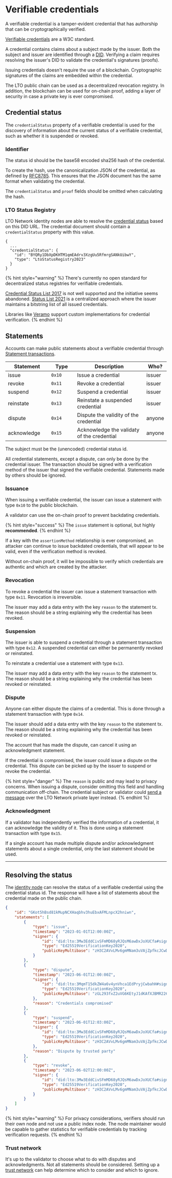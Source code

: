 # Verifiable credentials

A verifiable credential is a tamper-evident credential that has authorship that can be cryptographically verified.

[Verifiable credentials](https://www.w3.org/TR/vc-data-model/) are a W3C standard.

A credential contains claims about a subject made by the issuer. Both the subject and issuer are identified through a [DID](decentralized-identifiers.md). Verifying a claim requires resolving the issuer's DID to validate the credential's signatures (proofs).

Issuing credentials doesn't require the use of a blockchain. Cryptographic signatures of the claims are embedded within the credential.

The LTO public chain can be used as a decentralized revocation registry. In addition, the blockchain can be used for on-chain proof, adding a layer of security in case a private key is ever compromised.

## Credential status

The `credentialStatus` property of a verifiable credential is used for the discovery of information about the current status of a verifiable credential, such as whether it is suspended or revoked.

### Identifier

The status id should be the base58 encoded sha256 hash of the credential.

To create the hash, use the canonicalization JSON of the credential, as defined by [RFC8785](https://tools.ietf.org/html/rfc8785). This ensures that the JSON document has the same format when validating the credential.

The `credentialStatus` and `proof` fields should be omitted when calculating the hash.

### LTO Status Registry

LTO Network identity nodes are able to resolve the [credential status](https://www.w3.org/TR/vc-data-model/#status) based on this DID URL. The credential document should contain a `credentialStatus` property with this value.

```
{
  ...
  "credentialStatus": {
    "id": "BYQRy1DbXpDKHTM1qmEAdrv3XzgUu5RfmrgSANkUibwY",
    "type": "LtoStatusRegistry2023"
  }
}
```

{% hint style="warning" %}
There's currently no open standard for decentralized status registries for verifiable credentials.

[Credential Status List 2017](https://w3c-ccg.github.io/vc-csl2017/) is not well supported and the initiative seems abandoned. [Status List 2021](https://www.w3.org/TR/vc-status-list/) is a centralized approach where the issuer maintains a bitstring list of all issued credentials.

Libraries like [Veramo](https://veramo.io/) support custom implementations for credential verification.
{% endhint %}

## Statements

Accounts can make public statements about a verifiable credential through [Statement transactions](broken-reference).

<table><thead><tr><th width="149.33333333333331">Statement</th><th width="108">Type</th><th width="361">Description</th><th>Who?</th></tr></thead><tbody><tr><td>issue</td><td><code>0x10</code></td><td>Issue a credential</td><td>issuer</td></tr><tr><td>revoke</td><td><code>0x11</code></td><td>Revoke a credential</td><td>issuer</td></tr><tr><td>suspend</td><td><code>0x12</code></td><td>Suspend a credential</td><td>issuer</td></tr><tr><td>reinstate</td><td><code>0x13</code></td><td>Reinstate a suspended credential</td><td>issuer</td></tr><tr><td>dispute</td><td><code>0x14</code></td><td>Dispute the validity of the credential</td><td>anyone</td></tr><tr><td>acknowledge</td><td><code>0x15</code></td><td>Acknowledge the validaty of the credential</td><td>anyone</td></tr></tbody></table>

The subject must be the (unencoded) credential status id.

All credential statements, except a dispute, can only be done by the credential issuer. The transaction should be signed with a verification method of the issuer that signed the verifiable credential. Statements made by others should be ignored.

### Issuance

When issuing a verifiable credential, the issuer can issue a statement with type `0x10` to the public blockchain.

A validator can use the on-chain proof to prevent backdating credentials.

{% hint style="success" %}
The `issue` statement is optional, but highly **recommended**.
{% endhint %}

If a key with the `assertionMethod` relationship is ever compromised, an attacker can continue to issue backdated credentials, that will appear to be valid, even if the verification method is revoked.&#x20;

Without on-chain proof, it will be impossible to verify which credentials are authentic and which are created by the attacker.&#x20;

### Revocation

To revoke a credential the issuer can issue a statement transaction with type `0x11`. Revocation is irreversible.

The issuer may add a data entry with the key `reason` to the statement tx. The reason should be a string explaining why the credential has been revoked.

### Suspension

The issuer is able to suspend a credential through a statement transaction with type `0x12`. A suspended credential can either be permanently revoked or reinstated.

To reinstate a credential use a statement with type `0x13`.

The issuer may add a data entry with the key `reason` to the statement tx. The reason should be a string explaining why the credential has been revoked or reinstated.

### Dispute

Anyone can either dispute the claims of a credential. This is done through a statement transaction with type `0x14`.

The issuer should add a data entry with the key `reason` to the statement tx. The reason should be a string explaining why the credential has been revoked or reinstated.

The account that has made the dispute, can cancel it using an acknowledgment statement.

If the credential is compromised, the issuer could issue a dispute on the credential. This dispute can be picked up by the issuer to suspend or revoke the credential.

{% hint style="danger" %}
The `reason` is public and may lead to privacy concerns. When issuing a dispute, consider omitting this field and handling communication off-chain. The credential subject or validator could [send a message](../private/messaging/) over the LTO Network private layer instead.
{% endhint %}

### Acknowledgment

If a validator has independently verified the information of a credential, it can acknowledge the validity of it. This is done using a statement transaction with type `0x15`.

If a single account has made multiple dispute and/or acknowledgment statements about a single credential, only the last statement should be used.

***

## Resolving the status

The [identity node](../../node/identity-node/) can resolve the status of a verifiable credential using the credential status id. The response will have a list of statements about the credential made on the public chain.

```json
{
    "id": "GKot5hBsd81kMupNCXHaqbhv3huEbxAFMLnpcX2hniwn",
    "statements": [
        {
            "type": "issue",
            "timestamp": "2023-01-01T12:00:00Z",
            "signer": {
                "id": "did:lto:3Mw3EddCivSFmMD68yRJQsM6awDxJoXUCfa#sign",
                "type": "Ed25519VerificationKey2020",
                "publicKeyMultibase": "zH3C2AVvLMv6gmMNam3uVAjZpfkcJCwDwnZn6z3wXmqPV"
            }
        },
        {
            "type": "dispute",
            "timestamp": "2023-06-01T12:00:00Z",
            "signer": {
                "id": "did:lto:3MqmT15dkZW4a6v4ynVhca1EdPryjCwbahH#sign",
                "type": "Ed25519VerificationKey2020",
                "publicKeyMultibase": "zGL293fxZ2uVG6KEtyJ1dKAfXJBMR2264jHivbhN5zpfD"
            },
            "reason": "Credentials compromised"
        },
        {
            "type": "suspend",
            "timestamp": "2023-06-01T12:03:00Z",
            "signer": {
                "id": "did:lto:3Mw3EddCivSFmMD68yRJQsM6awDxJoXUCfa#sign",            
                "type": "Ed25519VerificationKey2020",
                "publicKeyMultibase": "zH3C2AVvLMv6gmMNam3uVAjZpfkcJCwDwnZn6z3wXmqPV"
            },
            "reason": "Dispute by trusted party"
        },
        {
            "type": "revoke",
            "timestamp": "2023-06-02T12:00:00Z",
            "signer": {
                "id": "did:lto:3Mw3EddCivSFmMD68yRJQsM6awDxJoXUCfa#sign",            
                "type": "Ed25519VerificationKey2020",
                "publicKeyMultibase": "zH3C2AVvLMv6gmMNam3uVAjZpfkcJCwDwnZn6z3wXmqPV"
            }
        }
    ]
}
```

{% hint style="warning" %}
For privacy considerations, verifiers should run their own node and not use a public index node. The node maintainer would be capable to gather statistics for verifiable credentials by tracking verification requests.
{% endhint %}

### Trust network

It's up to the validator to choose what to do with disputes and acknowledgments. Not all statements should be considered. Setting up a [trust network](trust-network.md) can help determine which to consider and which to ignore.
